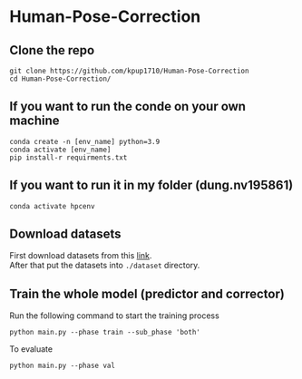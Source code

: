 
# Human-Pose-Correction
## Clone the repo
```
git clone https://github.com/kpup1710/Human-Pose-Correction
cd Human-Pose-Correction/
```
## If you want to run the conde on your  own machine
```
conda create -n [env_name] python=3.9
conda activate [env_name]
pip install-r requirments.txt
```
## If you want to run it in my folder (dung.nv195861)
```
conda activate hpcenv
```
## Download datasets
First download datasets from this [link](https://drive.google.com/drive/folders/16zYdV5Uk6hzPXuCUJ_TcC6jM4YIiER24?usp=sharing). </br>
After that put the datasets into `./dataset` directory.

## Train the whole model (predictor and corrector)
Run the following command to start the training process

```
python main.py --phase train --sub_phase 'both'

```
To evaluate
```
python main.py --phase val
```
